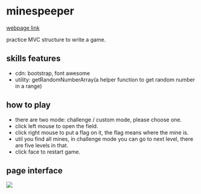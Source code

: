 # minespeeper
[webpage link](https://jane0819tw.github.io/minespeeper/)

practice MVC structure to write a game. 

## skills features
* cdn: bootstrap, font awesome
* utility: getRandomNumberArray(a helper function to get random number in a range)
## how to play 
* there are two mode: challenge / custom mode, please choose one. 
* click left mouse to open the field.
* click right mouse to put a flag on it, the flag means where the mine is. 
* util you find all mines, in challenge mode you can go to next level, there are five levels in that.
* click face to restart game.
## page interface
![](https://i.imgur.com/LCRbnHD.png)
